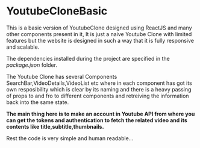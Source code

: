# YoutubeCloneBasic

This is a basic version of YoutubeClone designed using ReactJS and many other components present in it, It is just a naive Youtube Clone with limited features but the website is designed in such a way that it is fully responsive and scalable.

The dependencies installed during the project are specified in the *package.json* folder.

The Youtube Clone has several Components SearchBar,VideoDetails,VideoList etc where in each component has got its own resposibility which is clear by its naming and there is a heavy passing of props to and fro to different components and retreiving the information back into the same state.

**The main thing here is to make an account in Youtube API from where you can get the tokens and authentication to fetch the related video and its contents like title,subtitle,thumbnails.** 

Rest the code is very simple and human readable...
